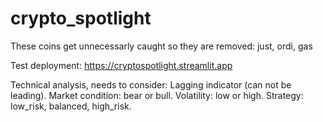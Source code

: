 # crypto_spotlight

These coins get unnecessarly caught so they are removed: just, ordi, gas

Test deployment: https://cryptospotlight.streamlit.app

Technical analysis, needs to consider: 
Lagging indicator (can not be leading).
Market condition: bear or bull.
Volatility: low or high.
Strategy: low_risk, balanced, high_risk.